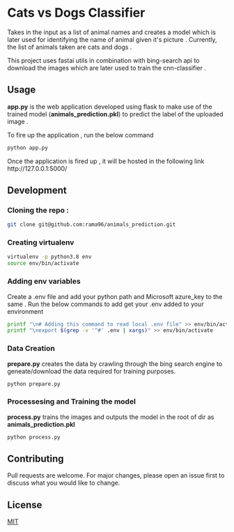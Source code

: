 # Cats vs Dogs Classifier

Takes in the input as a list of animal names and creates a model which is later used for identifying the name of animal given it's picture . Currently, the list of animals taken are cats and dogs .

This project uses fastai utils in combination with bing-search api to download the images which are later used to train the cnn-classifier . 

## Usage

<p><b>app.py</b>  is the web application developed using flask to make use of the trained model (<b>animals_prediction.pkl</b>) to predict the label of the uploaded image .  <p>

To fire up the application , run the below command
```bash
python app.py
```

<p> Once the application is fired up , it will be hosted in the following link  http://127.0.0.1:5000/ <p>

## Development 

### Cloning the repo :
```bash
git clone git@github.com:rama96/animals_prediction.git
```

### Creating virtualenv 
```bash
virtualenv -p python3.8 env
source env/bin/activate
```

### Adding env variables
Create a .env file and add your python path and Microsoft azure_key to the same . Run the below commands to add get your .env added to your environment

```bash
printf "\n# Adding this command to read local .env file" >> env/bin/activate 
printf "\nexport $(grep -v '^#' .env | xargs)" >> env/bin/activate
```

### Data Creation 

<p><b>prepare.py</b> creates the data by crawling through the bing search engine to geneate/download the data required for training purposes. </p> 

```bash
python prepare.py
```

### Processesing and Training the model

<p><b>process.py</b> trains the images and outputs the model in the root of dir as <b>animals_prediction.pkl</b> <p>

```bash
python process.py
```

## Contributing
Pull requests are welcome. For major changes, please open an issue first to discuss what you would like to change.


## License
[MIT](https://choosealicense.com/licenses/mit/)